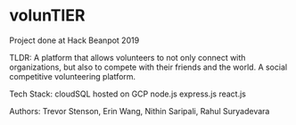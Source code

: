 # volunTIER

Project done at Hack Beanpot 2019

TLDR: A platform that allows volunteers to not only connect with organizations, but also to compete with their friends and the world. A social competitive volunteering platform.

Tech Stack:
cloudSQL hosted on GCP
node.js
express.js
react.js

Authors:
Trevor Stenson, Erin Wang, Nithin Saripali, Rahul Suryadevara
